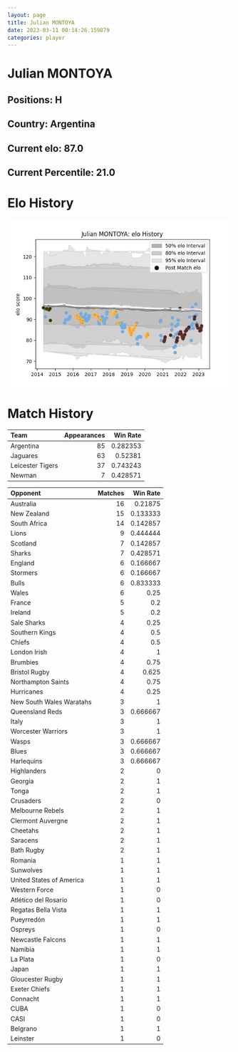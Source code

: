 ```yaml
---  
layout: page  
title: Julian MONTOYA  
date: 2023-03-11 00:14:26.159879  
categories: player  
---
```

# Julian MONTOYA

## Positions: H

## Country: Argentina

## Current elo: 87.0

## Current Percentile: 21.0

# Elo History


![elo history](history_JulianMONTOYA.png)
# Match History


| Team             |   Appearances |   Win Rate |
|:-----------------|--------------:|-----------:|
| Argentina        |            85 |   0.282353 |
| Jaguares         |            63 |   0.52381  |
| Leicester Tigers |            37 |   0.743243 |
| Newman           |             7 |   0.428571 |

| Opponent                 |   Matches |   Win Rate |
|:-------------------------|----------:|-----------:|
| Australia                |        16 |   0.21875  |
| New Zealand              |        15 |   0.133333 |
| South Africa             |        14 |   0.142857 |
| Lions                    |         9 |   0.444444 |
| Scotland                 |         7 |   0.142857 |
| Sharks                   |         7 |   0.428571 |
| England                  |         6 |   0.166667 |
| Stormers                 |         6 |   0.166667 |
| Bulls                    |         6 |   0.833333 |
| Wales                    |         6 |   0.25     |
| France                   |         5 |   0.2      |
| Ireland                  |         5 |   0.2      |
| Sale Sharks              |         4 |   0.25     |
| Southern Kings           |         4 |   0.5      |
| Chiefs                   |         4 |   0.5      |
| London Irish             |         4 |   1        |
| Brumbies                 |         4 |   0.75     |
| Bristol Rugby            |         4 |   0.625    |
| Northampton Saints       |         4 |   0.75     |
| Hurricanes               |         4 |   0.25     |
| New South Wales Waratahs |         3 |   1        |
| Queensland Reds          |         3 |   0.666667 |
| Italy                    |         3 |   1        |
| Worcester Warriors       |         3 |   1        |
| Wasps                    |         3 |   0.666667 |
| Blues                    |         3 |   0.666667 |
| Harlequins               |         3 |   0.666667 |
| Highlanders              |         2 |   0        |
| Georgia                  |         2 |   1        |
| Tonga                    |         2 |   1        |
| Crusaders                |         2 |   0        |
| Melbourne Rebels         |         2 |   1        |
| Clermont Auvergne        |         2 |   1        |
| Cheetahs                 |         2 |   1        |
| Saracens                 |         2 |   1        |
| Bath Rugby               |         2 |   1        |
| Romania                  |         1 |   1        |
| Sunwolves                |         1 |   1        |
| United States of America |         1 |   1        |
| Western Force            |         1 |   0        |
| Atlético del Rosario     |         1 |   0        |
| Regatas Bella Vista      |         1 |   1        |
| Pueyrredón               |         1 |   1        |
| Ospreys                  |         1 |   0        |
| Newcastle Falcons        |         1 |   1        |
| Namibia                  |         1 |   1        |
| La Plata                 |         1 |   0        |
| Japan                    |         1 |   1        |
| Gloucester Rugby         |         1 |   1        |
| Exeter Chiefs            |         1 |   1        |
| Connacht                 |         1 |   1        |
| CUBA                     |         1 |   0        |
| CASI                     |         1 |   0        |
| Belgrano                 |         1 |   1        |
| Leinster                 |         1 |   0        |